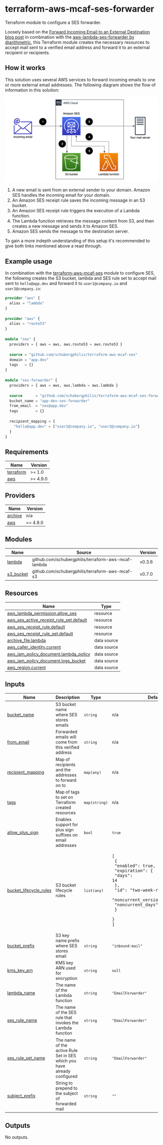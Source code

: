# terraform-aws-mcaf-ses-forwarder

Terraform module to configure a SES forwarder.

Loosely based on the [Forward Incoming Email to an External Destination blog post](https://aws.amazon.com/blogs/messaging-and-targeting/forward-incoming-email-to-an-external-destination/) in combination with the [aws-lambda-ses-forwarder by @arithmetric](https://github.com/arithmetric/aws-lambda-ses-forwarder), this Terraform module creates the necessary resources to accept mail sent to a verified email address and forward it to an external recipient or recipients.

## How it works

This solution uses several AWS services to forward incoming emails to one or more external email addresses. The following diagram shows the flow of information in this solution:

![Architecture](./images/Architecture.png)

1. A new email is sent from an external sender to your domain. Amazon SES handles the incoming email for your domain.
2. An Amazon SES receipt rule saves the incoming message in an S3 bucket.
3. An Amazon SES receipt rule triggers the execution of a Lambda function.
4. The Lambda function retrieves the message content from S3, and then creates a new message and sends it to Amazon SES.
5. Amazon SES sends the message to the destination server.

To gain a more indepth understanding of this setup it's recommended to give both links mentioned above a read through.

## Example usage

In combination with the [terraform-aws-mcaf-ses](https://github.com/schubergphilis/terraform-aws-mcaf-ses) module to configure SES, the following creates the S3 bucket, lambda and SES rule set to accept mail sent to `hello@app.dev` and forward it to `user1@company.io` and `user2@company.io`:

```terraform
provider "aws" {
  alias = "lambda"
}

provider "aws" {
  alias = "route53"
}

module "ses" {
  providers = { aws = aws, aws.route53 = aws.route53 }

  source = "github.com/schubergphilis/terraform-aws-mcaf-ses"
  domain = "app.dev"
  tags   = {}
}

module "ses-forwarder" {
  providers = { aws = aws, aws.lambda = aws.lambda }

  source      = "github.com/schubergphilis/terraform-aws-mcaf-ses-forwarder"
  bucket_name = "app-dev-ses-forwarder"
  from_email  = "ses@app.dev"
  tags        = {}

  recipient_mapping = {
    "hello@app.dev" = ["user1@company.io", "user2@company.io"]
  }
}
```

<!-- BEGIN_TF_DOCS -->
## Requirements

| Name                                                                      | Version  |
| ------------------------------------------------------------------------- | -------- |
| <a name="requirement_terraform"></a> [terraform](#requirement\_terraform) | >= 1.0   |
| <a name="requirement_aws"></a> [aws](#requirement\_aws)                   | >= 4.9.0 |

## Providers

| Name                                                          | Version  |
| ------------------------------------------------------------- | -------- |
| <a name="provider_archive"></a> [archive](#provider\_archive) | n/a      |
| <a name="provider_aws"></a> [aws](#provider\_aws)             | >= 4.9.0 |

## Modules

| Name                                                              | Source                                              | Version |
| ----------------------------------------------------------------- | --------------------------------------------------- | ------- |
| <a name="module_lambda"></a> [lambda](#module\_lambda)            | github.com/schubergphilis/terraform-aws-mcaf-lambda | v0.3.6  |
| <a name="module_s3_bucket"></a> [s3\_bucket](#module\_s3\_bucket) | github.com/schubergphilis/terraform-aws-mcaf-s3     | v0.7.0  |

## Resources

| Name                                                                                                                                               | Type        |
| -------------------------------------------------------------------------------------------------------------------------------------------------- | ----------- |
| [aws_lambda_permission.allow_ses](https://registry.terraform.io/providers/hashicorp/aws/latest/docs/resources/lambda_permission)                   | resource    |
| [aws_ses_active_receipt_rule_set.default](https://registry.terraform.io/providers/hashicorp/aws/latest/docs/resources/ses_active_receipt_rule_set) | resource    |
| [aws_ses_receipt_rule.default](https://registry.terraform.io/providers/hashicorp/aws/latest/docs/resources/ses_receipt_rule)                       | resource    |
| [aws_ses_receipt_rule_set.default](https://registry.terraform.io/providers/hashicorp/aws/latest/docs/resources/ses_receipt_rule_set)               | resource    |
| [archive_file.lambda](https://registry.terraform.io/providers/hashicorp/archive/latest/docs/data-sources/file)                                     | data source |
| [aws_caller_identity.current](https://registry.terraform.io/providers/hashicorp/aws/latest/docs/data-sources/caller_identity)                      | data source |
| [aws_iam_policy_document.lambda_policy](https://registry.terraform.io/providers/hashicorp/aws/latest/docs/data-sources/iam_policy_document)        | data source |
| [aws_iam_policy_document.logs_bucket](https://registry.terraform.io/providers/hashicorp/aws/latest/docs/data-sources/iam_policy_document)          | data source |
| [aws_region.current](https://registry.terraform.io/providers/hashicorp/aws/latest/docs/data-sources/region)                                        | data source |

## Inputs

| Name                                                                                                     | Description                                                              | Type          | Default                                                                                                                                                                                                                           | Required |
| -------------------------------------------------------------------------------------------------------- | ------------------------------------------------------------------------ | ------------- | --------------------------------------------------------------------------------------------------------------------------------------------------------------------------------------------------------------------------------- | :------: |
| <a name="input_bucket_name"></a> [bucket\_name](#input\_bucket\_name)                                    | S3 bucket name where SES stores emails                                   | `string`      | n/a                                                                                                                                                                                                                               |   yes    |
| <a name="input_from_email"></a> [from\_email](#input\_from\_email)                                       | Forwarded emails will come from this verified address                    | `string`      | n/a                                                                                                                                                                                                                               |   yes    |
| <a name="input_recipient_mapping"></a> [recipient\_mapping](#input\_recipient\_mapping)                  | Map of recipients and the addresses to forward on to                     | `map(any)`    | n/a                                                                                                                                                                                                                               |   yes    |
| <a name="input_tags"></a> [tags](#input\_tags)                                                           | Map of tags to set on Terraform created resources                        | `map(string)` | n/a                                                                                                                                                                                                                               |   yes    |
| <a name="input_allow_plus_sign"></a> [allow\_plus\_sign](#input\_allow\_plus\_sign)                      | Enables support for plus sign suffixes on email addresses                | `bool`        | `true`                                                                                                                                                                                                                            |    no    |
| <a name="input_bucket_lifecycle_rules"></a> [bucket\_lifecycle\_rules](#input\_bucket\_lifecycle\_rules) | S3 bucket lifecycle rules                                                | `list(any)`   | <pre>[<br>  {<br>    "enabled": true,<br>    "expiration": {<br>      "days": 14<br>    },<br>    "id": "two-week-retention",<br>    "noncurrent_version_expiration": {<br>      "noncurrent_days": 14<br>    }<br>  }<br>]</pre> |    no    |
| <a name="input_bucket_prefix"></a> [bucket\_prefix](#input\_bucket\_prefix)                              | S3 key name prefix where SES stores email                                | `string`      | `"inbound-mail"`                                                                                                                                                                                                                  |    no    |
| <a name="input_kms_key_arn"></a> [kms\_key\_arn](#input\_kms\_key\_arn)                                  | KMS key ARN used for encryption                                          | `string`      | `null`                                                                                                                                                                                                                            |    no    |
| <a name="input_lambda_name"></a> [lambda\_name](#input\_lambda\_name)                                    | The name of the Lambda function                                          | `string`      | `"EmailForwarder"`                                                                                                                                                                                                                |    no    |
| <a name="input_ses_rule_name"></a> [ses\_rule\_name](#input\_ses\_rule\_name)                            | The name of the SES rule that invokes the Lambda function                | `string`      | `"EmailForwarder"`                                                                                                                                                                                                                |    no    |
| <a name="input_ses_rule_set_name"></a> [ses\_rule\_set\_name](#input\_ses\_rule\_set\_name)              | The name of the active Rule Set in SES which you have already configured | `string`      | `"EmailForwarder"`                                                                                                                                                                                                                |    no    |
| <a name="input_subject_prefix"></a> [subject\_prefix](#input\_subject\_prefix)                           | String to prepend to the subject of forwarded mail                       | `string`      | `""`                                                                                                                                                                                                                              |    no    |

## Outputs

No outputs.

<!-- END_TF_DOCS -->
